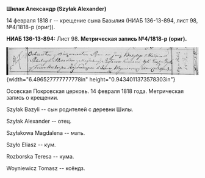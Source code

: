 **Шилак Александр (Szyłak Alexander)**

14 февраля 1818 г -- крещение сына Базылия (НИАБ 136-13-894, лист 98,
№4/1818-р (ориг)).

**НИАБ 136-13-894:** Лист 98. **Метрическая запись №4/1818-р (ориг).**

![](./media/73305e66d608b7b55a8e7fdc4563d6216083e8a6.png){width="6.496527777777778in"
height="0.9434011373578303in"}

Осовская Покровская церковь. 14 февраля 1818 года. Метрическая запись о
крещении.

Szyłak Bazyli -- сын родителей с деревни Шилы.

Szyłak Alexander -- отец.

Szyłakowa Magdalena -- мать.

Szyło Eliasz -- кум.

Rozborska Teresa -- кума.

Woyniewicz Tomasz -- ксёндз.
